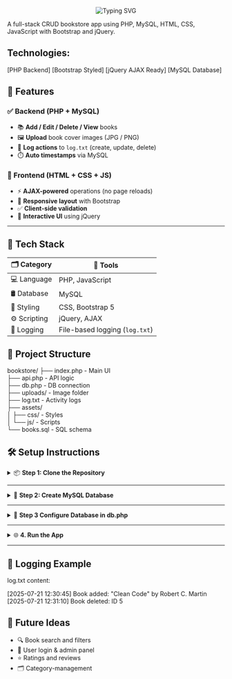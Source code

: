 
<p align="center">
  <img src="https://readme-typing-svg.demolab.com?font=Fira+Code&weight=700&size=26&duration=3500&pause=1000&color=38BDF8&center=true&vCenter=true&width=500&lines=%F0%9F%93%9A+PHP+Bookstore+App" alt="Typing SVG" />
</p>
A full-stack CRUD bookstore app using PHP, MySQL, HTML, CSS, JavaScript with Bootstrap and jQuery.

Technologies:
-------------
[PHP Backend]    [Bootstrap Styled]    [jQuery AJAX Ready]    [MySQL Database]

## 🚀 Features

### ✅ Backend (PHP + MySQL)
- 📚 **Add / Edit / Delete / View** books  
- 🖼️ **Upload** book cover images (JPG / PNG)  
- 📝 **Log actions** to `log.txt` (create, update, delete)  
- ⏱️ **Auto timestamps** via MySQL  

### 🎨 Frontend (HTML + CSS + JS)
- ⚡ **AJAX-powered** operations (no page reloads)  
- 📱 **Responsive layout** with Bootstrap  
- ✅ **Client-side validation**  
- 🧩 **Interactive UI** using jQuery  

---

## 🧰 Tech Stack

| 🗂️ Category    | 🔧 Tools                            |
|----------------|------------------------------------|
| 💻 Language     | PHP, JavaScript                     |
| 🛢️ Database     | MySQL                               |
| 🎨 Styling      | CSS, Bootstrap 5                    |
| ⚙️ Scripting    | jQuery, AJAX                        |
| 🧾 Logging      | File-based logging (`log.txt`)      |



📁 Project Structure
--------------------

bookstore/
├── index.php          - Main UI  
├── api.php            - API logic  
├── db.php             - DB connection  
├── uploads/           - Image folder  
├── log.txt            - Activity logs  
├── assets/  
│   ├── css/           - Styles  
│   └── js/            - Scripts  
└── books.sql          - SQL schema  


## 🛠️ Setup Instructions

<details>
<summary>📦 <strong>Step 1: Clone the Repository</strong></summary>

| Command | Description |
|--------|-------------|
| `git clone https://github.com/your-username/php-bookstore.git` | Clone the repository |
| `cd php-bookstore` | Navigate into the project folder |

</details>

---

<details>
<summary>💾 <strong>Step 2: Create MySQL Database</strong></summary>

Use **phpMyAdmin** or **MySQL CLI** to execute the following:

```sql
CREATE TABLE books (
  id INT AUTO_INCREMENT PRIMARY KEY,
  title VARCHAR(255),
  author VARCHAR(255),
  price DECIMAL(10,2),
  cover VARCHAR(255),
  created_at TIMESTAMP DEFAULT CURRENT_TIMESTAMP
);
```
</details>

---

<details>
<summary>💾 <strong>Step 3 Configure Database in db.php  </strong></summary>

----------------------------------
$host = 'localhost';  
$db   = 'your_db';  
$user = 'your_user';  
$pass = 'your_pass';  

</details>

---
<details>
<summary>🌐  <strong>4. Run the App  </strong></summary>

-----------------
Start your local server (XAMPP, LAMP, etc.)  
Visit: http://localhost/bookstore/index.php  

</details>

---



📒 Logging Example
-------------------

log.txt content:

[2025-07-21 12:30:45] Book added: "Clean Code" by Robert C. Martin  
[2025-07-21 12:31:10] Book deleted: ID 5  

🔮 Future Ideas
----------------

- 🔍 Book search and filters  
- 👤 User login & admin panel  
- ⭐ Ratings and reviews  
- 🗂️ Category-management  

